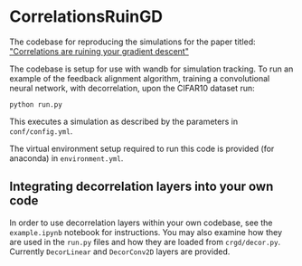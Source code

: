 # CorrelationsRuinGD

The codebase for reproducing the simulations for the paper titled: ["Correlations are ruining your gradient descent"](https://arxiv.org/abs/2407.10780)

The codebase is setup for use with wandb for simulation tracking. To run an example of the feedback alignment algorithm, training a convolutional neural network, with decorrelation, upon the CIFAR10 dataset run:

``` 
python run.py
```

This executes a simulation as described by the parameters in `conf/config.yml`.

The virtual environment setup required to run this code is provided (for anaconda) in `environment.yml`.

## Integrating decorrelation layers into your own code

In order to use decorrelation layers within your own codebase, see the `example.ipynb` notebook for instructions.
You may also examine how they are used in the `run.py` files and how they are loaded from `crgd/decor.py`. Currently `DecorLinear` and `DecorConv2D` layers are provided.
